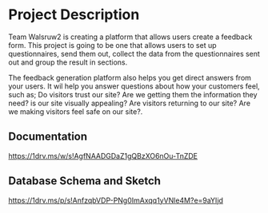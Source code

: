 # Project Description

Team Walsruw2 is creating a platform that allows users create a feedback form.
This project is going to be one that allows users to set up questionnaires, send them out, collect the data from the questionnaires sent out and group the result in sections.

The feedback generation platform also helps you get direct answers from your users. It wil help you answer questions about how your customers feel, such as;
Do visitors trust our site?
Are we getting them the information they need?
is our site visually appealing?
Are visitors returning to our site?
Are we making visitors feel safe on our site?.

## Documentation

https://1drv.ms/w/s!AgfNAADGDaZ1gQBzXO6nOu-TnZDE

## Database Schema and Sketch

https://1drv.ms/p/s!AnfzqbVDP-PNg0ImAxqq1yVNle4M?e=9aYIjd
